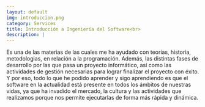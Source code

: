 ```yaml
---
layout: default
img: introduccion.png
category: Services
title: Introducción a Ingeniería del Software<br>
description: |
---
```

  Es una de las materias de las cuales me ha ayudado con teorias, historia, metodologias, en relación a la programación.
  Además, las distintas fases de desarrollo por las que pasa un proyecto informático, así como las actividades de gestión necesarias para lograr finalizar el proyecto con éxito.
Y por eso, todo lo que he podido aprender y sigo aprendiendo es que el software en la actualidad está presente en todos los ámbitos de nuestras vidas, ya que ha invadido el mercado, la cultura y las actividades que realizamos porque nos permite ejecutarlas de forma más rápida y dinámica.
